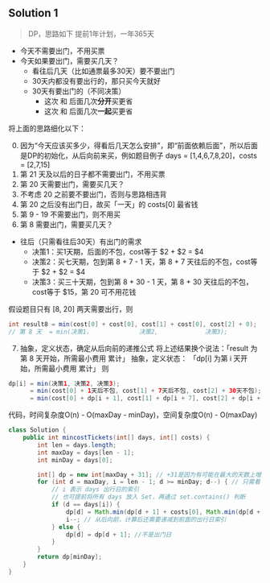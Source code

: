 ## Solution 1
> DP，思路如下
> 提前1年计划，一年365天
* 今天不需要出门，不用买票
* 今天如果要出门，需要买几天？
  * 看往后几天（比如通票最多30天）要不要出门
  * 30天内都没有要出行的，那只买今天就好
  * 30天有要出门的（不同决策）
    * 这次 和 后面几次**分开**买更省
    * 这次 和 后面几次**一起**买更省

将上面的思路细化以下：

0. 因为“今天应该买多少，得看后几天怎么安排”，即“前面依赖后面”，所以后面是DP的初始化，从后向前来买，例如题目例子 days = [1,4,6,7,8,20]，costs = [2,7,15]
1. 第 21 天及以后的日子都不需要出门，不用买票
2. 第 20 天需要出门，需要买几天？
3. 不考虑 20 之前要不要出门，否则与思路相违背
4. 第 20 之后没有出门日，故买「一天」的 costs[0] 最省钱
5. 第 9 - 19 不需要出门，则不用买
6. 第 8 需要出门，需要买几天？
  * 往后（只需看往后30天）有出门的需求
    * 决策1：买1天期，后面的不包，cost等于 $2 + $2 = $4
    * 决策2：买七天期，包到第 8 + 7 - 1 天，第 8 + 7 天往后的不包，cost等于 $2 + $2 = $4
    * 决策3：买三十天期，包到第 8 + 30 - 1 天，第 8 + 30 天往后的不包，cost等于 $15，第 20 可不用花钱

假设题目只有 [8, 20] 两天需要出行，则
```java
int result8 = min(cost[0] + cost[0], cost[1] + cost[0], cost[2] + 0);
// 第 8 天  = min(决策1，             决策2,             决策3);
```

7. 抽象，定义状态，确定从后向前的递推公式
将上述结果换个说法：「result 为第 8 天开始，所需最小费用 累计」
抽象，定义状态： 「dp[i] 为第 i 天开始，所需最小费用 累计」
则
```java
dp[i] = min(决策1, 决策2, 决策3);
      = min(cost[0] + 1天后不包, cost[1] + 7天后不包, cost[2] + 30天不包);
      = min(cost[0] + dp[i + 1], cost[1] + dp[i + 7], cost[2] + dp[i + 30]);
```
代码，时间复杂度O(n) - O(maxDay - minDay)，空间复杂度O(n) - O(maxDay)
```java
class Solution {
    public int mincostTickets(int[] days, int[] costs) {
        int len = days.length;
        int maxDay = days[len - 1];
        int minDay = days[0];

        int[] dp = new int[maxDay + 31]; // +31是因为有可能在最大的天数上增加一个月，以免12月出行还要判断365是不是足够，但要是直接写365 + 31也行
        for (int d = maxDay, i = len - 1; d >= minDay; d--) { // 只需看 maxDay -> minDay，此区间外都不需要出门，不会增加费用
            // i 表示 days 出行日的索引
            // 也可提前将所有 days 放入 Set，再通过 set.contains() 判断
            if (d == days[i]) {
                dp[d] = Math.min(dp[d + 1] + costs[0], Math.min(dp[d + 7] + costs[1], dp[d + 30] + costs[2]));
                i--; // 从后向前，计算后还需要递减到前面的出行日索引
            } else {
                dp[d] = dp[d + 1]; //不是出门日
            }
        }
        return dp[minDay];
    }
}
```

